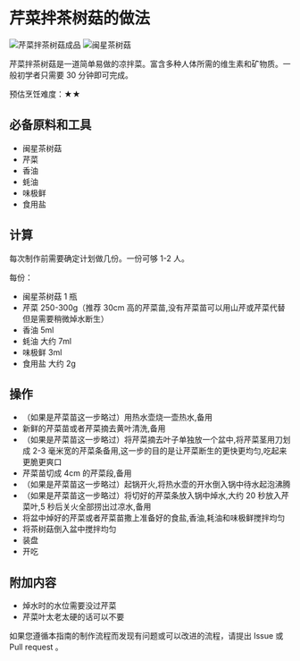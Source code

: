 # 芹菜拌茶树菇的做法

![芹菜拌茶树菇成品](IMG-20240913214335921.jpg)
![闽星茶树菇](IMG-20240913214338139.jpg)

芹菜拌茶树菇是一道简单易做的凉拌菜。富含多种人体所需的维生素和矿物质。一般初学者只需要 30 分钟即可完成。

预估烹饪难度：★★

## 必备原料和工具

- 闽星茶树菇
- 芹菜
- 香油
- 蚝油
- 味极鲜
- 食用盐

## 计算

每次制作前需要确定计划做几份。一份可够 1-2 人。

每份：

- 闽星茶树菇 1 瓶
- 芹菜 250-300g（推荐 30cm 高的芹菜苗,没有芹菜苗可以用山芹或芹菜代替但是需要稍微焯水断生）
- 香油 5ml
- 蚝油 大约 7ml
- 味极鲜 3ml
- 食用盐 大约 2g

## 操作

- （如果是芹菜苗这一步略过）用热水壶烧一壶热水,备用
- 新鲜的芹菜苗或者芹菜摘去黄叶清洗,备用
- （如果是芹菜苗这一步略过）将芹菜摘去叶子单独放一个盆中,将芹菜茎用刀划成 2-3 毫米宽的芹菜条备用,这一步的目的是让芹菜断生的更快更均匀,吃起来更脆更爽口
- 芹菜苗切成 4cm 的芹菜段,备用
- （如果是芹菜苗这一步略过）起锅开火,将热水壶的开水倒入锅中待水起泡沸腾
- （如果是芹菜苗这一步略过）将切好的芹菜条放入锅中焯水,大约 20 秒放入芹菜叶,5 秒后关火全部捞出过凉水,备用
- 将盆中焯好的芹菜或者芹菜苗撒上准备好的食盐,香油,耗油和味极鲜搅拌均匀
- 将茶树菇倒入盆中搅拌均匀
- 装盘
- 开吃

## 附加内容

- 焯水时的水位需要没过芹菜
- 芹菜叶太老太硬的话可以不要

如果您遵循本指南的制作流程而发现有问题或可以改进的流程，请提出 Issue 或 Pull request 。
